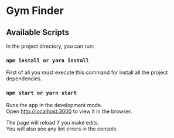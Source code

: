 # Gym Finder

## Available Scripts

In the project directory, you can run:

### `npm install or yarn install`

First of all you must execute this command for install all the project dependencies.

### `npm start or yarn start`

Runs the app in the development mode.\
Open [http://localhost:3000](http://localhost:3000) to view it in the browser.

The page will reload if you make edits.\
You will also see any lint errors in the console.
